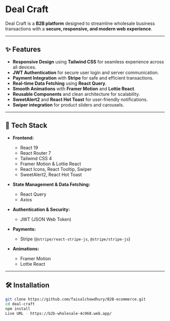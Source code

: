 # Deal Craft

Deal Craft is a **B2B platform** designed to streamline wholesale business transactions with a **secure, responsive, and modern web experience**.

---

## ✨ Features

- **Responsive Design** using **Tailwind CSS** for seamless experience across all devices.
- **JWT Authentication** for secure user login and server communication.
- **Payment Integration** with **Stripe** for safe and efficient transactions.
- **Real-time Data Fetching** using **React Query**.
- **Smooth Animations** with **Framer Motion** and **Lottie React**.
- **Reusable Components** and clean architecture for scalability.
- **SweetAlert2** and **React Hot Toast** for user-friendly notifications.
- **Swiper integration** for product sliders and carousels.

---

## 🚀 Tech Stack

- **Frontend:**

  - React 19
  - React Router 7
  - Tailwind CSS 4
  - Framer Motion & Lottie React
  - React Icons, React Tooltip, Swiper
  - SweetAlert2, React Hot Toast

- **State Management & Data Fetching:**

  - React Query
  - Axios

- **Authentication & Security:**

  - JWT (JSON Web Token)

- **Payments:**

  - Stripe (`@stripe/react-stripe-js`, `@stripe/stripe-js`)

- **Animations:**
  - Framer Motion
  - Lottie React

---

## 🛠️ Installation

```bash
git clone https://github.com/faisalchowdhury/B2B-ecommerce.git
cd deal-craft
npm install
Live URL - https://b2b-wholesale-4c968.web.app/
```
